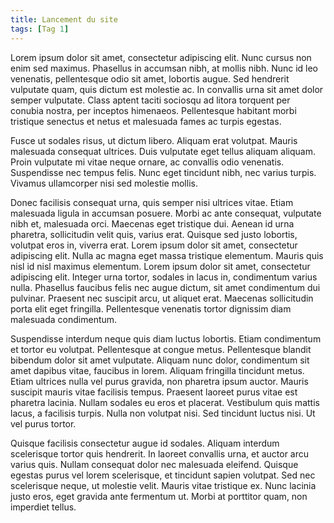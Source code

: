 ```yaml
---
title: Lancement du site
tags: [Tag 1]
---
```

Lorem ipsum dolor sit amet, consectetur adipiscing elit. Nunc cursus non enim sed maximus. Phasellus in accumsan nibh, at mollis nibh. Nunc id leo venenatis, pellentesque odio sit amet, lobortis augue. Sed hendrerit vulputate quam, quis dictum est molestie ac. In convallis urna sit amet dolor semper vulputate. Class aptent taciti sociosqu ad litora torquent per conubia nostra, per inceptos himenaeos. Pellentesque habitant morbi tristique senectus et netus et malesuada fames ac turpis egestas.
<!-- break -->
Fusce ut sodales risus, ut dictum libero. Aliquam erat volutpat. Mauris malesuada consequat ultrices. Duis vulputate eget tellus aliquam aliquam. Proin vulputate mi vitae neque ornare, ac convallis odio venenatis. Suspendisse nec tempus felis. Nunc eget tincidunt nibh, nec varius turpis. Vivamus ullamcorper nisi sed molestie mollis.

Donec facilisis consequat urna, quis semper nisi ultrices vitae. Etiam malesuada ligula in accumsan posuere. Morbi ac ante consequat, vulputate nibh et, malesuada orci. Maecenas eget tristique dui. Aenean id urna pharetra, sollicitudin velit quis, varius erat. Quisque sed justo lobortis, volutpat eros in, viverra erat. Lorem ipsum dolor sit amet, consectetur adipiscing elit. Nulla ac magna eget massa tristique elementum. Mauris quis nisl id nisl maximus elementum. Lorem ipsum dolor sit amet, consectetur adipiscing elit. Integer urna tortor, sodales in lacus in, condimentum varius nulla. Phasellus faucibus felis nec augue dictum, sit amet condimentum dui pulvinar. Praesent nec suscipit arcu, ut aliquet erat. Maecenas sollicitudin porta elit eget fringilla. Pellentesque venenatis tortor dignissim diam malesuada condimentum.

Suspendisse interdum neque quis diam luctus lobortis. Etiam condimentum et tortor eu volutpat. Pellentesque at congue metus. Pellentesque blandit bibendum dolor sit amet vulputate. Aliquam nunc dolor, condimentum sit amet dapibus vitae, faucibus in lorem. Aliquam fringilla tincidunt metus. Etiam ultrices nulla vel purus gravida, non pharetra ipsum auctor. Mauris suscipit mauris vitae facilisis tempus. Praesent laoreet purus vitae est pharetra lacinia. Nullam sodales eu eros et placerat. Vestibulum quis mattis lacus, a facilisis turpis. Nulla non volutpat nisi. Sed tincidunt luctus nisi. Ut vel purus tortor.

Quisque facilisis consectetur augue id sodales. Aliquam interdum scelerisque tortor quis hendrerit. In laoreet convallis urna, et auctor arcu varius quis. Nullam consequat dolor nec malesuada eleifend. Quisque egestas purus vel lorem scelerisque, et tincidunt sapien volutpat. Sed nec scelerisque neque, ut molestie velit. Mauris vitae tristique ex. Nunc lacinia justo eros, eget gravida ante fermentum ut. Morbi at porttitor quam, non imperdiet tellus.
